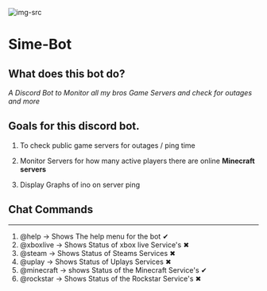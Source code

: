 ![img-src](https://images-na.ssl-images-amazon.com/images/I/21iXteyX8yL._SY355_.png)

# Sime-Bot

## What does this bot do?
*A Discord Bot to Monitor all my bros Game Servers and check for outages and more*

## Goals for this discord bot. 

1. To check public game servers for outages / ping time

2. Monitor Servers for how many active players there are online **Minecraft servers**

3. Display Graphs of ino on server ping


## Chat Commands 
******
1. @help -> Shows The help menu for the bot ✔
2. @xboxlive -> Shows Status of xbox live Service's ✖ 
3. @steam -> Shows Status of Steams Services ✖ 
4. @uplay -> Shows Status of Uplays Services ✖ 
5. @minecraft -> shows Status of the Minecraft Service's ✔
6. @rockstar -> Shows Status of the Rockstar Service's ✖ 

